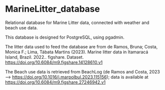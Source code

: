 # MarineLitter_database
Relational database for Marine Litter data, connected with weather and beach use data. 

This database is designed for PostgreSQL, using pgadmin.

The litter data used to feed the database are from de Ramos, Bruna; Costa, Monica F.; Lima, Tábata Martins (2023). Marine litter data in Itamaracá Island, Brazil. 2022.. figshare. Dataset. https://doi.org/10.6084/m9.figshare.14128610.v1

The Beach use data is retrieved from BeachLog (de Ramos and Costa, 2023 --> https://doi.org/10.1016/j.marpolbul.2023.115156); data is available at https://doi.org/10.6084/m9.figshare.27246942.v1
